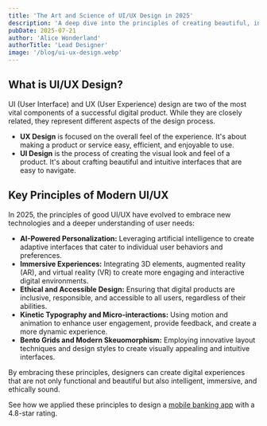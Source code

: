 ```yaml
---
title: 'The Art and Science of UI/UX Design in 2025'
description: 'A deep dive into the principles of creating beautiful, intuitive, and intelligent user interfaces.'
pubDate: 2025-07-21
author: 'Alice Wonderland'
authorTitle: 'Lead Designer'
image: '/blog/ui-ux-design.webp'
---
```


## What is UI/UX Design?

UI (User Interface) and UX (User Experience) design are two of the most vital components of a successful digital product. While they are closely related, they represent different aspects of the design process.

- **UX Design** is focused on the overall feel of the experience. It's about making a product or service easy, efficient, and enjoyable to use.
- **UI Design** is the process of creating the visual look and feel of a product. It's about crafting beautiful and intuitive interfaces that are easy to navigate.

## Key Principles of Modern UI/UX

In 2025, the principles of good UI/UX have evolved to embrace new technologies and a deeper understanding of user needs:

- **AI-Powered Personalization:** Leveraging artificial intelligence to create adaptive interfaces that cater to individual user behaviors and preferences.
- **Immersive Experiences:** Integrating 3D elements, augmented reality (AR), and virtual reality (VR) to create more engaging and interactive digital environments.
- **Ethical and Accessible Design:** Ensuring that digital products are inclusive, responsible, and accessible to all users, regardless of their abilities.
- **Kinetic Typography and Micro-interactions:** Using motion and animation to enhance user engagement, provide feedback, and create a more dynamic experience.
- **Bento Grids and Modern Skeuomorphism:** Employing innovative layout techniques and design styles to create visually appealing and intuitive interfaces.

By embracing these principles, designers can create digital experiences that are not only functional and beautiful but also intelligent, immersive, and ethically sound.

See how we applied these principles to design a [mobile banking app](/projects/mobile-banking-app) with a 4.8-star rating.
